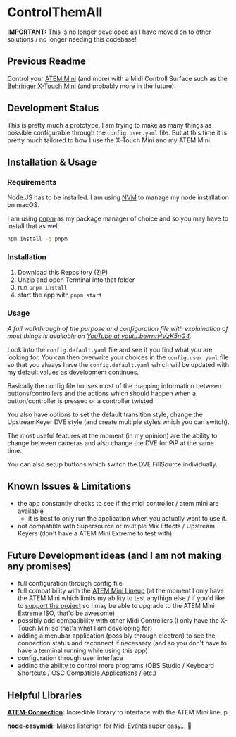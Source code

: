 # ControlThemAll

**IMPORTANT:** This is no longer developed as I have moved on to other solutions / no longer needing this codebase!

## Previous Readme

Control your [ATEM Mini](https://crsp.li/ATEMMiniLineup) (and more) with a Midi Controll Surface such as the [Behringer X-Touch Mini](https://crsp.li/xtouchmini) (and probably more in the future).

## Development Status

This is pretty much a prototype. I am trying to make as many things as possible configurable through the `config.user.yaml` file. But at this time it is pretty much tailored to how I use the X-Touch Mini and my ATEM Mini.

## Installation & Usage

### Requirements

Node.JS has to be installed. I am using [NVM](https://github.com/nvm-sh/nvm) to manage my node installation on macOS.

I am using [pnpm](https://pnpm.io/) as my package manager of choice and so you may have to install that as well

```bash
npm install -g pnpm
```

### Installation

1. Download this Repository ([ZIP](https://github.com/chrisspiegl/midi2atem/archive/refs/heads/main.zip))
2. Unzip and open Terminal into that folder
3. run `pnpm install`
4. start the app with `pnpm start`

### Usage

*A full walkthrough of the purpose and configuration file with explaination of most things is available on [YouTube at youtu.be/rnrHVzK5nG4](https://youtu.be/rnrHVzK5nG4).*

Look into the `config.default.yaml` file and see if you find what you are looking for. You can then overwrite your choices in the `config.user.yaml` file so that you always have the `config.default.yaml` which will be updated with my default values as development continues.

Basically the config file houses most of the mapping information between buttons/controllers and the actions which should happen when a button/controller is pressed or a controller twisted.

You also have options to set the default transition style, change the UpstreamKeyer DVE style (and create multiple styles which you can switch).

The most useful features at the moment (in my opinion) are the ability to change between cameras and also change the DVE for PiP at the same time.

You can also setup buttons which switch the DVE FillSource individually.

## Known Issues & Limitations

- the app constantly checks to see if the midi controller / atem mini are available
  + it is best to only run the application when you actually want to use it.
- not compatible with Supersource or multiple Mix Effects / Upstream Keyers (don't have a ATEM Mini Extreme to test with)

## Future Development ideas (and I am not making any promises)

- full configuration through config file
- full compatibility with the [ATEM Mini Lineup](https://crsp.li/ATEM) (at the moment I only have the ATEM Mini which limits my ability to test anythign else / if you'd like to [support the project](https://ChrisSpiegl.com/donate) so I may be able to upgrade to the ATEM Mini Extreme ISO, that'd be awesome)
- possibly add compatibility with other Midi Controllers (I only have the X-Touch  Mini so that's what I am developing for)
- adding a menubar application (possibly through electron) to see the connection status and reconnect if necessary (and so you don't have to have a terminal running while using this app)
- configuration through user interface
- adding the ability to control more programs (OBS Studio / Keyboard Shortcuts / OSC Compatible Applications / etc.)

## Helpful Libraries

**[ATEM-Connection](https://github.com/nrkno/tv-automation-atem-connection):** Incredible library to interface with the ATEM Mini lineup.

**[node-easymidi](https://github.com/dinchak/node-easymidi):** Makes listenign for Midi Events super easy… 🥁
